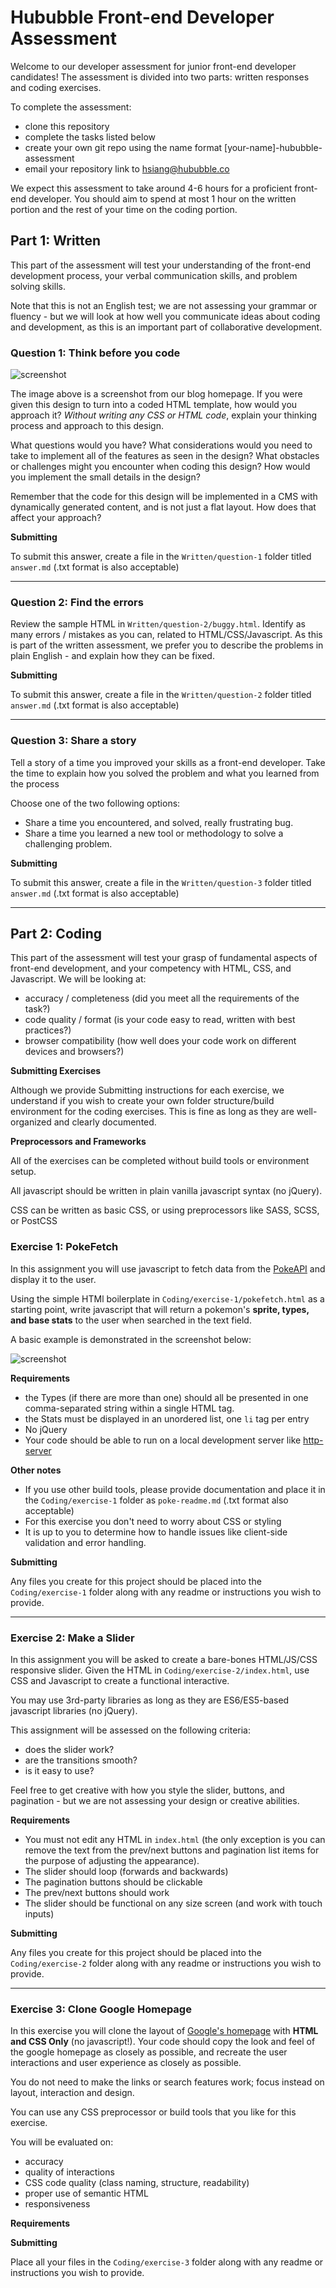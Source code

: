 # Hububble Front-end Developer Assessment

Welcome to our developer assessment for junior front-end developer candidates! The assessment is divided into two parts: written responses and coding exercises.

To complete the assessment: 

- clone this repository
- complete the tasks listed below
- create your own git repo using the name format \[your-name\]-hububble-assessment
- email your repository link to hsiang@hububble.co

We expect this assessment to take around 4-6 hours for a proficient front-end developer. You should aim to spend at most 1 hour on the written portion and the rest of your time on the coding portion.


## Part 1: Written

This part of the assessment will test your understanding of the front-end development process, your verbal communication skills, and problem solving skills.

Note that this is not an English test; we are not assessing your grammar or fluency - but we will look at how well you communicate ideas about coding and development, as this is an important part of collaborative development. 

### Question 1: Think before you code

![screenshot](/Written/question-1/reference.png?raw=true)

The image above is a screenshot from our blog homepage. If you were given this design to turn into a coded HTML template, how would you approach it? _Without writing any CSS or HTML code_, explain your thinking process and approach to this design. 

What questions would you have? What considerations would you need to take to implement all of the features as seen in the design? What obstacles or challenges might you encounter when coding this design? How would you implement the small details in the design?

Remember that the code for this design will be implemented in a CMS with dynamically generated content, and is not just a flat layout. How does that affect your approach? 

**Submitting**

To submit this answer, create a file in the `Written/question-1` folder titled `answer.md` (.txt format is also acceptable)

----

### Question 2: Find the errors

Review the sample HTML in `Written/question-2/buggy.html`. Identify as many errors / mistakes as you can, related to HTML/CSS/Javascript. As this is part of the written assessment, we prefer you to describe the problems in plain English - and explain how they can be fixed.

**Submitting**

To submit this answer, create a file in the `Written/question-2` folder titled `answer.md` (.txt format is also acceptable)

----

### Question 3: Share a story

Tell a story of a time you improved your skills as a front-end developer. Take the time to explain how you solved the problem and what you learned from the process

Choose one of the two following options:

- Share a time you encountered, and solved, really frustrating bug.
- Share a time you learned a new tool or methodology to solve a challenging problem.

**Submitting**

To submit this answer, create a file in the `Written/question-3` folder titled `answer.md` (.txt format is also acceptable)

----

## Part 2: Coding

This part of the assessment will test your grasp of fundamental aspects of front-end development, and your competency with HTML, CSS, and Javascript. We will be looking at: 

- accuracy / completeness (did you meet all the requirements of the task?)
- code quality / format (is your code easy to read, written with best practices?)
- browser compatibility (how well does your code work on different devices and browsers?)

**Submitting Exercises**

Although we provide Submitting instructions for each exercise, we understand if you wish to create your own folder structure/build environment for the coding exercises. This is fine as long as they are well-organized and clearly documented.

**Preprocessors and Frameworks**

All of the exercises can be completed without build tools or environment setup.

All javascript should be written in plain vanilla javascript syntax (no jQuery).

CSS can be written as basic CSS, or using preprocessors like SASS, SCSS, or PostCSS


### Exercise 1: PokeFetch

In this assignment you will use javascript to fetch data from the [PokeAPI](https://monosnap.com/file/9RGVewjicuP2ls5RXKRyZITzfOj2f1) and display it to the user. 

Using the simple HTMl boilerplate in `Coding/exercise-1/pokefetch.html` as a starting point, write javascript that will return a pokemon's **sprite, types, and base stats** to the user when searched in the text field.

A basic example is demonstrated in the screenshot below: 

![screenshot](/Coding/exercise-1/pokefetch-screenshot.png?raw=true)

**Requirements**

- the Types (if there are more than one) should all be presented in one comma-separated string within a single HTML tag.
- the Stats must be displayed in an unordered list, one `li` tag per entry
- No jQuery
- Your code should be able to run on a local development server like [http-server](https://www.npmjs.com/package/http-server)

**Other notes**

- If you use other build tools, please provide documentation and place it in the `Coding/exercise-1` folder as `poke-readme.md` (.txt format also acceptable)
- For this exercise you don't need to worry about CSS or styling
- It is up to you to determine how to handle issues like client-side validation and error handling.

**Submitting** 

Any files you create for this project should be placed into the `Coding/exercise-1` folder along with any readme or instructions you wish to provide.

---

### Exercise 2: Make a Slider

In this assignment you will be asked to create a bare-bones HTML/JS/CSS responsive slider. Given the HTML in `Coding/exercise-2/index.html`, use CSS and Javascript to create a functional interactive. 

You may use 3rd-party libraries as long as they are ES6/ES5-based javascript libraries (no jQuery). 

This assignment will be assessed on the following criteria:

- does the slider work?
- are the transitions smooth? 
- is it easy to use?

Feel free to get creative with how you style the slider, buttons, and pagination - but we are not assessing your design or creative abilities. 

**Requirements** 

- You must not edit any HTML in `index.html` (the only exception is you can remove the text from the prev/next buttons and pagination list items for the purpose of adjusting the appearance).
- The slider should loop (forwards and backwards)
- The pagination buttons should be clickable
- The prev/next buttons should work
- The slider should be functional on any size screen (and work with touch inputs)

**Submitting** 

Any files you create for this project should be placed into the `Coding/exercise-2` folder along with any readme or instructions you wish to provide.

---

### Exercise 3: Clone Google Homepage

In this exercise you will clone the layout of [Google's homepage](https://google.com) with **HTML and CSS Only** (no javascript!). Your code should copy the look and feel of the google homepage as closely as possible, and recreate the user interactions and user experience as closely as possible. 

You do not need to make the links or search features work; focus instead on layout, interaction and design.

You can use any CSS preprocessor or build tools that you like for this exercise.

You will be evaluated on:

- accuracy
- quality of interactions
- CSS code quality (class naming, structure, readability)
- proper use of semantic HTML
- responsiveness 

**Requirements**

**Submitting** 

Place all your files in the `Coding/exercise-3` folder along with any readme or instructions you wish to provide.